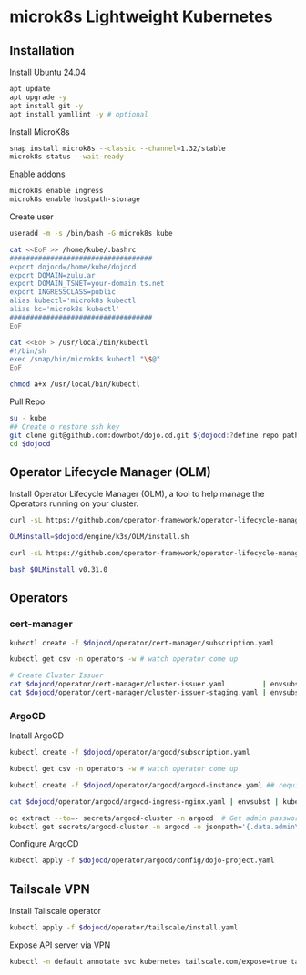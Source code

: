 microk8s Lightweight Kubernetes
===============================

Installation
------------

Install Ubuntu 24.04

```bash
apt update
apt upgrade -y
apt install git -y
apt install yamllint -y # optional
```

Install MicroK8s

```bash
snap install microk8s --classic --channel=1.32/stable
microk8s status --wait-ready
```

Enable addons

```bash 
microk8s enable ingress
microk8s enable hostpath-storage
```

Create user


```bash
useradd -m -s /bin/bash -G microk8s kube

cat <<EoF >> /home/kube/.bashrc
###################################
export dojocd=/home/kube/dojocd
export DOMAIN=zulu.ar
export DOMAIN_TSNET=your-domain.ts.net
export INGRESSCLASS=public
alias kubectl='microk8s kubectl'
alias kc='microk8s kubectl'
###################################
EoF
```

```bash
cat <<EoF > /usr/local/bin/kubectl
#!/bin/sh
exec /snap/bin/microk8s kubectl "\$@"
EoF

chmod a+x /usr/local/bin/kubectl
```

Pull Repo

```bash
su - kube
## Create o restore ssh key
git clone git@github.com:downbot/dojo.cd.git ${dojocd:?define repo path}
cd $dojocd
```


Operator Lifecycle Manager (OLM)
--------------------------------
Install Operator Lifecycle Manager (OLM), a tool to help manage the Operators running on your cluster.

```bash
curl -sL https://github.com/operator-framework/operator-lifecycle-manager/releases/download/v0.31.0/install.sh | bash -s v0.31.0
```

```bash
OLMinstall=$dojocd/engine/k3s/OLM/install.sh

curl -sL https://github.com/operator-framework/operator-lifecycle-manager/releases/download/v0.31.0/install.sh -o $OLMinstall

bash $OLMinstall v0.31.0
```

Operators
---------

### cert-manager

```bash
kubectl create -f $dojocd/operator/cert-manager/subscription.yaml

kubectl get csv -n operators -w # watch operator come up 

# Create Cluster Issuer
cat $dojocd/operator/cert-manager/cluster-issuer.yaml         | envsubst | kubectl apply -f-
cat $dojocd/operator/cert-manager/cluster-issuer-staging.yaml | envsubst | kubectl apply -f-
```

### ArgoCD

Inatall ArgoCD

```bash
kubectl create -f $dojocd/operator/argocd/subscription.yaml

kubectl get csv -n operators -w # watch operator come up

kubectl create -f $dojocd/operator/argocd/argocd-instance.yaml ## require operator to install crd

cat $dojocd/operator/argocd/argocd-ingress-nginx.yaml | envsubst | kubectl apply -f-  # create ingress routes

oc extract --to=- secrets/argocd-cluster -n argocd  # Get admin password with oc
kubectl get secrets/argocd-cluster -n argocd -o jsonpath='{.data.admin\.password}' | base64 -d
```

Configure ArgoCD

```bash
kubectl apply -f $dojocd/operator/argocd/config/dojo-project.yaml
```


Tailscale VPN
-------------

Install Tailscale operator

```bash
kubectl apply -f $dojocd/operator/tailscale/install.yaml
```

Expose API server vía VPN

```bash
kubectl -n default annotate svc kubernetes tailscale.com/expose=true tailscale.com/hostname=api-server
```

